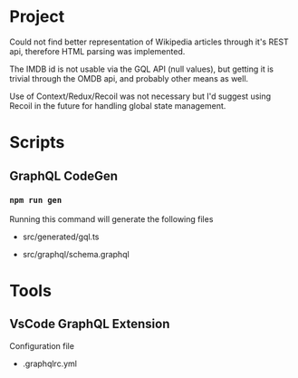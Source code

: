 # Project

Could not find better representation of Wikipedia articles through it's REST api, therefore HTML parsing was implemented.

The IMDB id is not usable via the GQL API (null values), but getting it is trivial through the OMDB api, and probably other means as well.

Use of Context/Redux/Recoil was not necessary but I'd suggest using Recoil in the future for handling global state management.

# Scripts

## GraphQL CodeGen

### `npm run gen`

Running this command will generate the following files

- src/generated/gql.ts

- src/graphql/schema.graphql

# Tools

## VsCode GraphQL Extension

Configuration file

- .graphqlrc.yml
